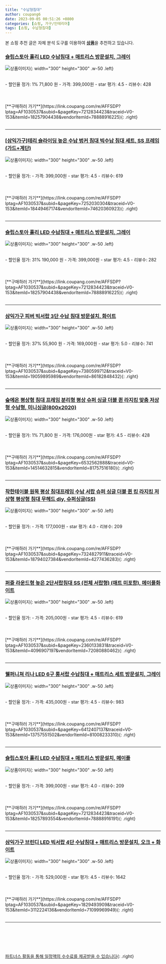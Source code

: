 ```yaml
---
title: "수납형침대"
author: coupang6
date: 2023-09-05 00:51:26 +0800
categories: [쇼핑, 가구/인테리어]
tags: [쇼핑, 수납형침대]
---
```


본 쇼핑 추천 글은 자체 분석 도구를 이용하여 [**상품**](https://link.coupang.com/a/bao1ui)을 추천하고 있습니다.

### [슬립스토아 홀리 LED 수납침대 + 매트리스 방문설치, 그레이](https://link.coupang.com/re/AFFSDP?lptag=AF1030537&subid=&pageKey=7212834423&traceid=V0-153&itemId=18257904438&vendorItemId=78888916225)

![상품이미지](https://thumbnail10.coupangcdn.com/thumbnails/remote/230x230ex/image/retail/images/6123919677071854-23c6c79c-03cf-4b81-b2f5-66884b4cd20c.jpg){: width="300" height="300" .w-50 .left}


<br>
- 할인율 정가: 1%  71,800   원
- 가격: 399,000원
- star 평가: 4.5
- 리뷰수: 428
<br>
<br>
<br>
<br>
[**구매하러 가기**](https://link.coupang.com/re/AFFSDP?lptag=AF1030537&subid=&pageKey=7212834423&traceid=V0-153&itemId=18257904438&vendorItemId=78888916225){: .right}
<br>
<br>

---

### [[삼익가구]테리 슬라이딩 높은 수납 벙커 침대 빅수납 침대 세트, SS 프레임 (가드+계단)](https://link.coupang.com/re/AFFSDP?lptag=AF1030537&subid=&pageKey=7252030304&traceid=V0-153&itemId=18449467174&vendorItemId=74620360923)

![상품이미지](https://thumbnail7.coupangcdn.com/thumbnails/remote/230x230ex/image/vendor_inventory/0161/3a4f16394f344f23190b7b03ff8b54f9ab4186a4dbc1215f06c10adf7712.jpg){: width="300" height="300" .w-50 .left}


<br>
- 할인율 정가: 
- 가격: 399,000원
- star 평가: 4.5
- 리뷰수: 619
<br>
<br>
<br>
<br>
[**구매하러 가기**](https://link.coupang.com/re/AFFSDP?lptag=AF1030537&subid=&pageKey=7252030304&traceid=V0-153&itemId=18449467174&vendorItemId=74620360923){: .right}
<br>
<br>

---

### [슬립스토아 홀리 LED 수납침대 + 매트리스 방문설치, 그레이](https://link.coupang.com/re/AFFSDP?lptag=AF1030537&subid=&pageKey=7212834423&traceid=V0-153&itemId=18257904438&vendorItemId=78888916225)

![상품이미지](https://thumbnail10.coupangcdn.com/thumbnails/remote/230x230ex/image/retail/images/6123919677071854-23c6c79c-03cf-4b81-b2f5-66884b4cd20c.jpg){: width="300" height="300" .w-50 .left}


<br>
- 할인율 정가: 31%  190,000   원
- 가격: 399,000원
- star 평가: 4.5
- 리뷰수: 282
<br>
<br>
<br>
<br>
[**구매하러 가기**](https://link.coupang.com/re/AFFSDP?lptag=AF1030537&subid=&pageKey=7212834423&traceid=V0-153&itemId=18257904438&vendorItemId=78888916225){: .right}
<br>
<br>

---

### [삼익가구 피버 빅서랍 3단 수납 침대 방문설치, 화이트](https://link.coupang.com/re/AFFSDP?lptag=AF1030537&subid=&pageKey=7380599712&traceid=V0-153&itemId=19059895989&vendorItemId=86182848432)

![상품이미지](https://thumbnail10.coupangcdn.com/thumbnails/remote/230x230ex/image/rs_quotation_api/rmklor8o/7773c7d522b24bf38abbfdadffcd9b61.jpg){: width="300" height="300" .w-50 .left}


<br>
- 할인율 정가: 37%  55,900   원
- 가격: 169,000원
- star 평가: 5.0
- 리뷰수: 741
<br>
<br>
<br>
<br>
[**구매하러 가기**](https://link.coupang.com/re/AFFSDP?lptag=AF1030537&subid=&pageKey=7380599712&traceid=V0-153&itemId=19059895989&vendorItemId=86182848432){: .right}
<br>
<br>

---

### [숲에온 평상형 침대 프레임 분리형 평상 슈퍼 싱글 더블 퀸 라지킹 맞춤 저상형 수납형, 미니싱글(800x2020)](https://link.coupang.com/re/AFFSDP?lptag=AF1030537&subid=&pageKey=6532562888&traceid=V0-153&itemId=14514632815&vendorItemId=81757516180)

![상품이미지](https://thumbnail6.coupangcdn.com/thumbnails/remote/230x230ex/image/vendor_inventory/8aab/3fb3d73f1b3d72b52e70a250ae101551899b556af6b38125fd530b881781.jpg){: width="300" height="300" .w-50 .left}


<br>
- 할인율 정가: 1%  71,800   원
- 가격: 176,000원
- star 평가: 4.5
- 리뷰수: 428
<br>
<br>
<br>
<br>
[**구매하러 가기**](https://link.coupang.com/re/AFFSDP?lptag=AF1030537&subid=&pageKey=6532562888&traceid=V0-153&itemId=14514632815&vendorItemId=81757516180){: .right}
<br>
<br>

---

### [착한테이블 원목 평상 침대프레임 수납 서랍 슈퍼 싱글 더블 퀸 킹 라지킹 저상형 평상형 침대 무헤드 diy, 슈퍼싱글(SS)](https://link.coupang.com/re/AFFSDP?lptag=AF1030537&subid=&pageKey=7324827911&traceid=V0-153&itemId=18794027384&vendorItemId=4277436283)

![상품이미지](https://thumbnail7.coupangcdn.com/thumbnails/remote/230x230ex/image/vendor_inventory/7c2d/28bc569bddd4c4bcf38bf9febbff55fbda368912b23c68a1b9f66c4a917b.jpg){: width="300" height="300" .w-50 .left}


<br>
- 할인율 정가: 
- 가격: 177,000원
- star 평가: 4.0
- 리뷰수: 209
<br>
<br>
<br>
<br>
[**구매하러 가기**](https://link.coupang.com/re/AFFSDP?lptag=AF1030537&subid=&pageKey=7324827911&traceid=V0-153&itemId=18794027384&vendorItemId=4277436283){: .right}
<br>
<br>

---

### [퍼즐 라운드형 높은 2단서랍침대 SS (전체 서랍형) (매트 미포함), 메이플화이트](https://link.coupang.com/re/AFFSDP?lptag=AF1030537&subid=&pageKey=2360133831&traceid=V0-153&itemId=4096907197&vendorItemId=72080880462)

![상품이미지](https://thumbnail6.coupangcdn.com/thumbnails/remote/230x230ex/image/vendor_inventory/1554/f49a96ed45b9661c7287491c3b3ab9765e4951945974ec6d8c838e0b9a4a.jpg){: width="300" height="300" .w-50 .left}


<br>
- 할인율 정가: 
- 가격: 205,000원
- star 평가: 4.5
- 리뷰수: 619
<br>
<br>
<br>
<br>
[**구매하러 가기**](https://link.coupang.com/re/AFFSDP?lptag=AF1030537&subid=&pageKey=2360133831&traceid=V0-153&itemId=4096907197&vendorItemId=72080880462){: .right}
<br>
<br>

---

### [웰퍼니쳐 리나 LED 6구 롱서랍 수납침대 + 매트리스 세트 방문설치, 그레이](https://link.coupang.com/re/AFFSDP?lptag=AF1030537&subid=&pageKey=6412407137&traceid=V0-153&itemId=13757551502&vendorItemId=81008233310)

![상품이미지](https://thumbnail10.coupangcdn.com/thumbnails/remote/230x230ex/image/retail/images/2022/03/15/12/2/4604cbeb-474c-43e4-a09f-dfbc1e3f8d6e.jpg){: width="300" height="300" .w-50 .left}


<br>
- 할인율 정가: 
- 가격: 435,000원
- star 평가: 4.5
- 리뷰수: 983
<br>
<br>
<br>
<br>
[**구매하러 가기**](https://link.coupang.com/re/AFFSDP?lptag=AF1030537&subid=&pageKey=6412407137&traceid=V0-153&itemId=13757551502&vendorItemId=81008233310){: .right}
<br>
<br>

---

### [슬립스토아 홀리 LED 수납침대 + 매트리스 방문설치, 메이플](https://link.coupang.com/re/AFFSDP?lptag=AF1030537&subid=&pageKey=7212834423&traceid=V0-153&itemId=18257893554&vendorItemId=78888916191)

![상품이미지](https://thumbnail10.coupangcdn.com/thumbnails/remote/230x230ex/image/retail/images/6769185694451856-892a5c64-782d-40c8-bb52-bb3883044090.jpg){: width="300" height="300" .w-50 .left}


<br>
- 할인율 정가: 
- 가격: 399,000원
- star 평가: 4.0
- 리뷰수: 209
<br>
<br>
<br>
<br>
[**구매하러 가기**](https://link.coupang.com/re/AFFSDP?lptag=AF1030537&subid=&pageKey=7212834423&traceid=V0-153&itemId=18257893554&vendorItemId=78888916191){: .right}
<br>
<br>

---

### [삼익가구 브린디 LED 빅서랍 4단 수납침대 + 매트리스 방문설치, 오크 + 화이트](https://link.coupang.com/re/AFFSDP?lptag=AF1030537&subid=&pageKey=1829493909&traceid=V0-153&itemId=3112224136&vendorItemId=71099969949)

![상품이미지](https://thumbnail6.coupangcdn.com/thumbnails/remote/230x230ex/image/retail/images/10627944246595350-7457026e-abef-46fc-a211-0db4d4277711.png){: width="300" height="300" .w-50 .left}


<br>
- 할인율 정가: 
- 가격: 529,000원
- star 평가: 4.5
- 리뷰수: 1642
<br>
<br>
<br>
<br>
[**구매하러 가기**](https://link.coupang.com/re/AFFSDP?lptag=AF1030537&subid=&pageKey=1829493909&traceid=V0-153&itemId=3112224136&vendorItemId=71099969949){: .right}
<br>
<br>

---
<br><br><br><br><br> [파트너스 활동을 통해 일정액의 수수료를 제공받을 수 있습니다](https://link.coupang.com/a/bao1ui){: .right}
